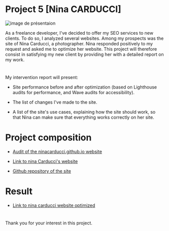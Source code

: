 # Project 5 [Nina CARDUCCI]
![image de présentaion](https://user.oc-static.com/upload/2022/06/22/16559176658498_595_P9_DIW%20-%20Inte%CC%81grateur%20Front-End%20%281%29.jpg)

As a freelance developer, I've decided to offer my SEO services to new clients. To do so, I analyzed several websites. Among my prospects was the site of Nina Carducci, a photographer.
Nina responded positively to my request and asked me to optimize her website.
This project will therefore consist in satisfying my new client by providing her with a detailed report on my work.

#
My intervention report will present:

* Site performance before and after optimization (based on Lighthouse audits for performance, and Wave audits for accessibility).

* The list of changes I've made to the site.

* A list of the site's use cases, explaining how the site should work, so that Nina can make sure that everything works correctly on her site. 

#
# Project composition

* [Audit of the ninacarducci.github.io website](https://course.oc-static.com/projects/D%C3%A9veloppeur+Web/IW_P9+Optimisation/audit_nina_carducci.pdf)

* [Link to nina Carducci's website](https://nina-carducci.github.io/)

* [Github repository of the site](https://github.com/nina-carducci/nina-carducci.github.io)
#
# Result

* [Link to nina carducci website optimized](https://drissdw.github.io/Projet_Nina_Carducci/)

#

Thank you for your interest in this project.
